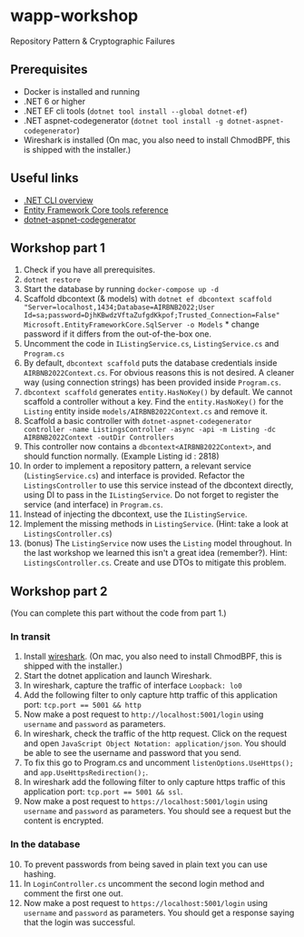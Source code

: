 # wapp-workshop

Repository Pattern &amp; Cryptographic Failures

## Prerequisites

- Docker is installed and running
- .NET 6 or higher
- .NET EF cli tools (`dotnet tool install --global dotnet-ef`)
- .NET aspnet-codegenerator (`dotnet tool install -g dotnet-aspnet-codegenerator`)
- Wireshark is installed (On mac, you also need to install ChmodBPF, this is shipped with the installer.)

## Useful links

- [.NET CLI overview](https://docs.microsoft.com/en-us/dotnet/core/tools/)
- [Entity Framework Core tools reference](https://docs.microsoft.com/en-us/ef/core/cli/dotnet)
- [dotnet-aspnet-codegenerator](https://docs.microsoft.com/en-us/aspnet/core/fundamentals/tools/dotnet-aspnet-codegenerator?view=aspnetcore-6.0)

## Workshop  part 1

1. Check if you have all prerequisites.
2. `dotnet restore`
3. Start the database by running `docker-compose up -d`
4. Scaffold dbcontext (& models) with `dotnet ef dbcontext scaffold "Server=localhost,1434;Database=AIRBNB2022;User Id=sa;password=DjhKBwdzVftaZufgdKkpof;Trusted_Connection=False" Microsoft.EntityFrameworkCore.SqlServer -o Models` * change password if it differs from the out-of-the-box one.
5. Uncomment the code in `IListingService.cs`, `ListingService.cs` and `Program.cs`
6. By default, `dbcontext scaffold` puts the database credentials inside `AIRBNB2022Context.cs`. For obvious reasons this is not desired. A cleaner way (using connection strings) has been provided inside `Program.cs`.
7. `dbcontext scaffold` generates `entity.HasNoKey()` by default. We cannot scaffold a controller without a key. Find the `entity.HasNoKey()` for the `Listing` entity inside `models/AIRBNB2022Context.cs` and remove it.
8. Scaffold a basic controller with `dotnet-aspnet-codegenerator controller -name ListingsController -async -api -m Listing -dc AIRBNB2022Context -outDir Controllers`
9. This controller now contains a `dbcontext<AIRBNB2022Context>`, and should function normally. (Example Listing id : 2818)
10. In order to implement a repository pattern, a relevant service (`ListingService.cs`) and interface is provided. Refactor the `ListingsController` to use this service instead of the dbcontext directly, using DI to pass in the `IListingService`. Do not forget to register the service (and interface) in `Program.cs`.
11. Instead of injecting the dbcontext, use the `IListingService`.
12. Implement the missing methods in `ListingService`. (Hint: take a look at `ListingsController.cs`)
13. (bonus) The `ListingService` now uses the `Listing` model throughout. In the last workshop we learned this isn't a great idea (remember?). Hint: `ListingsController.cs`. Create and use DTOs to mitigate this problem.

## Workshop part 2
(You can complete this part without the code from part 1.)

### In transit
1. Install [wireshark](https://www.wireshark.org/#download). (On mac, you also need to install ChmodBPF, this is shipped with the installer.)
2. Start the dotnet application and launch Wireshark.
3. In wireshark, capture the traffic of interface `Loopback: lo0`
4. Add the following filter to only capture http traffic of this application port: `tcp.port == 5001 && http`
5. Now make a post request to `http://localhost:5001/login` using `username` and `password` as parameters.
6. In wireshark, check the traffic of the http request. Click on the request and open `JavaScript Object Notation: application/json`. You should be able to see the username and password that you send.
7. To fix this go to Program.cs and uncomment `listenOptions.UseHttps();` and `app.UseHttpsRedirection();`. 
8. In wireshark add the following filter to only capture https traffic of this application port: `tcp.port == 5001 && ssl`.
9. Now make a post request to `https://localhost:5001/login` using `username` and `password` as parameters. You should see a request but the content is encrypted.

### In the database
10. To prevent passwords from being saved in plain text you can use hashing.
11. In `LoginController.cs` uncomment the second login method and comment the first one out.
12. Now make a post request to `https://localhost:5001/login` using `username` and `password` as parameters. You should get a response saying that the login was successful.